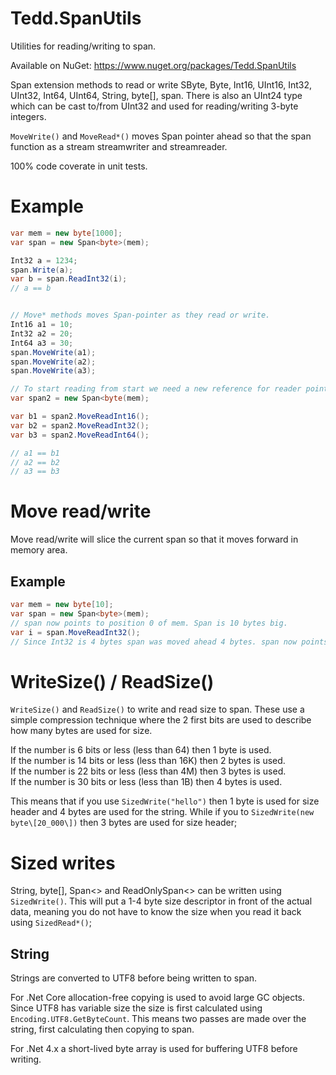 # Tedd.SpanUtils
Utilities for reading/writing to span.

Available on NuGet: https://www.nuget.org/packages/Tedd.SpanUtils

Span<byte> extension methods to read or write SByte, Byte, Int16, UInt16, Int32, UInt32, Int64, UInt64, String, byte\[\], span<byte>.
There is also an UInt24 type which can be cast to/from UInt32 and used for reading/writing 3-byte integers.

`MoveWrite()` and `MoveRead*()` moves Span pointer ahead so that the span function as a stream streamwriter and streamreader.

100% code coverate in unit tests.

# Example
```csharp
var mem = new byte[1000];
var span = new Span<byte>(mem);

Int32 a = 1234;
span.Write(a);
var b = span.ReadInt32(i);
// a == b


// Move* methods moves Span-pointer as they read or write.
Int16 a1 = 10;
Int32 a2 = 20;
Int64 a3 = 30;
span.MoveWrite(a1);
span.MoveWrite(a2);
span.MoveWrite(a3);

// To start reading from start we need a new reference for reader pointing to start of memory area.
var span2 = new Span<byte(mem);

var b1 = span2.MoveReadInt16();
var b2 = span2.MoveReadInt32();
var b3 = span2.MoveReadInt64();

// a1 == b1
// a2 == b2
// a3 == b3
```

# Move read/write
Move read/write will slice the current span so that it moves forward in memory area.
## Example
```csharp
var mem = new byte[10];
var span = new Span<byte>(mem);
// span now points to position 0 of mem. Span is 10 bytes big.
var i = span.MoveReadInt32();
// Since Int32 is 4 bytes span was moved ahead 4 bytes. span now points to position 4 of mem. Span is 6 bytes big.
```

# WriteSize() / ReadSize()
`WriteSize()` and `ReadSize()` to write and read size to span. These use a simple compression technique where the 2 first bits are used to describe how many bytes are used for size.

If the number is 6 bits or less (less than 64) then 1 byte is used.<br />
If the number is 14 bits or less (less than 16K) then 2 bytes is used.<br />
If the number is 22 bits or less (less than 4M) then 3 bytes is used.<br />
If the number is 30 bits or less (less than 1B) then 4 bytes is used.<br />

This means that if you use `SizedWrite("hello")` then 1 byte is used for size header and 4 bytes are used for the string. While if you to `SizedWrite(new byte\[20_000\])` then 3 bytes are used for size header;

# Sized writes
String, byte\[\], Span<> and ReadOnlySpan<> can be written using `SizedWrite()`. This will put a 1-4 byte size descriptor in front of the actual data, meaning you do not have to know the size when you read it back using `SizedRead*()`;


## String
Strings are converted to UTF8 before being written to span.

For .Net Core allocation-free copying is used to avoid large GC objects. Since UTF8 has variable size the size is first calculated using `Encoding.UTF8.GetByteCount`. This means two passes are made over the string, first calculating then copying to span.

For .Net 4.x a short-lived byte array is used for buffering UTF8 before writing.